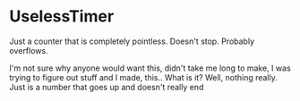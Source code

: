 # UselessTimer
Just a counter that is completely pointless. Doesn't stop. Probably overflows.

I'm not sure why anyone would want this, didn't take me long to make, I was trying to figure out stuff and I made, this.. What is it? Well, nothing really. Just is a number that goes up and doesn't really end
